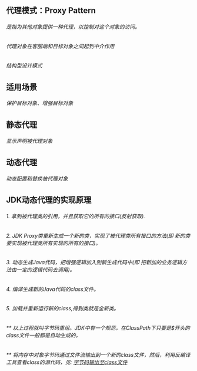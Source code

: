 ## 代理模式：Proxy Pattern
###### 是指为其他对象提供一种代理，以控制对这个对象的访问。
###### 代理对象在客服端和目标对象之间起到中介作用
###### 结构型设计模式

## 适用场景
###### 保护目标对象、增强目标对象

## 静态代理
###### 显示声明被代理对象

## 动态代理
###### 动态配置和替换被代理对象

## JDK动态代理的实现原理
###### 1. 拿到被代理类的引用，并且获取它的所有的接口(反射获取).
###### 2. JDK Proxy类重新生成一个新的类，实现了被代理类所有接口的方法(即 新的类要实现被代理类所有实现的所有的接口)。
###### 3. 动态生成Java代码，把增强逻辑加入到新生成代码中(即  把新加的业务逻辑方法由一定的逻辑代码去调用)。
###### 4. 编译生成新的Java代码的class文件。
###### 5. 加载并重新运行新的class,得到类就是全新类。
###### ** 以上过程就叫字节码重组。JDK中有一个规范，在ClassPath下只要是$开头的class文件一般都是自动生成的。
###### ** 将内存中对象字节码通过文件流输出到一个新的class文件，然后，利用反编译工具查看class的源代码，见: [字节码输出至class文件](http: "字节码输出至class文件")



    
